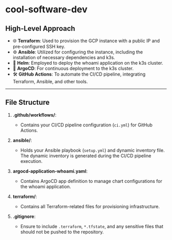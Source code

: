 # cool-software-dev

## High-Level Approach

- 🌐 **Terraform**: Used to provision the GCP instance with a public IP and pre-configured SSH key.
- ⚙️ **Ansible**: Utilized for configuring the instance, including the installation of necessary dependencies and k3s.
- 🚀 **Helm**: Employed to deploy the whoami application on the k3s cluster.
- 🔄 **ArgoCD**: For continuous deployment to the k3s cluster.
- 🛠️ **GitHub Actions**: To automate the CI/CD pipeline, integrating Terraform, Ansible, and other tools.

---

## File Structure

1. **.github/workflows/**: 
   - Contains your CI/CD pipeline configuration (`ci.yml`) for GitHub Actions.

2. **ansible/**: 
   - Holds your Ansible playbook (`setup.yml`) and dynamic inventory file. The dynamic inventory is generated during the CI/CD pipeline execution.

3. **argocd-application-whoami.yaml**: 
   - Contains ArgoCD app definition to manage chart configurations for the whoami application.

4. **terraform/**: 
   - Contains all Terraform-related files for provisioning infrastructure.

5. **.gitignore**: 
   - Ensure to include `.terraform`, `*.tfstate`, and any sensitive files that should not be pushed to the repository.

